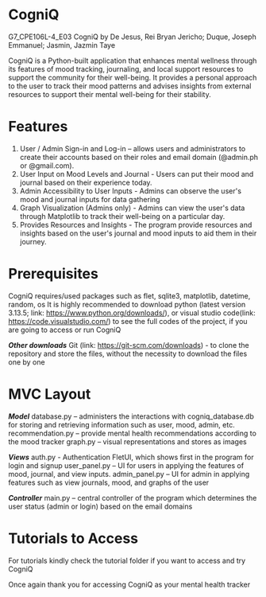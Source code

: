 # CogniQ
G7_CPE106L-4_E03 CogniQ
by De Jesus, Rei Bryan Jericho; Duque, Joseph Emmanuel; Jasmin, Jazmin Taye

CogniQ is a Python-built application that enhances mental wellness through its features 
of mood tracking, journaling, and local support resources to support the community for 
their well-being. It provides a personal approach to the user to track their mood patterns 
and advises insights from external resources to support their mental well-being for their 
stability.

# Features
1. User / Admin Sign-in and Log-in – allows users and administrators to create 
their accounts based on their roles and email domain (@admin.ph or 
@gmail.com).
2. User Input on Mood Levels and Journal - Users can put their mood and 
journal based on their experience today.
3. Admin Accessibility to User Inputs - Admins can observe the user's mood and 
journal inputs for data gathering
4. Graph Visualization (Admins only) - Admins can view the user's data through 
Matplotlib to track their well-being on a particular day.
5. Provides Resources and Insights - The program provide resources and insights 
based on the user's journal and mood inputs  to aid them in their journey.

# Prerequisites
CogniQ requires/used packages such as flet, sqlite3, matplotlib, datetime, random, os
It is highly recommended to download python (latest version 3.13.5; link: https://www.python.org/downloads/), or visual studio code(link: https://code.visualstudio.com/) to see the full codes of the project, if you are going to access or run CogniQ

***Other downloads***
Git (link: https://git-scm.com/downloads) - to clone the repository and store the files, without the necessity to download the files one by one

# MVC Layout
***Model***
database.py – administers the interactions with cogniq_database.db for storing and retrieving
information such as user, mood, admin, etc.
recommendation.py – provide mental health recommendations according to the mood tracker
graph.py – visual representations and stores as images

***Views***
auth.py - Authentication FletUI, which shows first in the program for login and signup
user_panel.py – UI for users in applying the features of mood, journal, and view inputs.
admin_panel.py – UI for admin in applying features such as view journals, mood, and graphs of the
user

***Controller***
main.py – central controller of the program which determines the user status (admin or login) based on the email domains

# Tutorials to Access
For tutorials kindly check the tutorial folder if you want to access and try CogniQ

Once again thank you for accessing CogniQ as your mental health tracker
